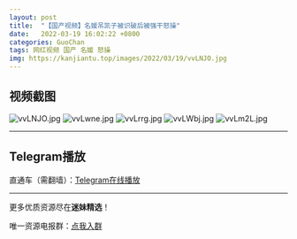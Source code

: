 ```yaml
---
layout: post
title:  "【国产视频】名媛吊凯子被识破后被强干怒操"
date:   2022-03-19 16:02:22 +0800
categories: GuoChan
tags: 网红视频 国产 名媛 怒操
img: https://kanjiantu.top/images/2022/03/19/vvLNJO.jpg
---
```



## 视频截图

![vvLNJO.jpg](https://kanjiantu.top/images/2022/03/19/vvLNJO.jpg)
![vvLwne.jpg](https://kanjiantu.top/images/2022/03/19/vvLwne.jpg)
![vvLrrg.jpg](https://kanjiantu.top/images/2022/03/19/vvLrrg.jpg)
![vvLWbj.jpg](https://kanjiantu.top/images/2022/03/19/vvLWbj.jpg)
![vvLm2L.jpg](https://kanjiantu.top/images/2022/03/19/vvLm2L.jpg)

* * *
## Telegram播放

直通车（需翻墙）：[Telegram在线播放](https://t.me/mimeijingxuan/251)

* * *
更多优质资源尽在**迷妹精选**！

唯一资源电报群：[点我入群](https://t.me/mimeijingxuan)


